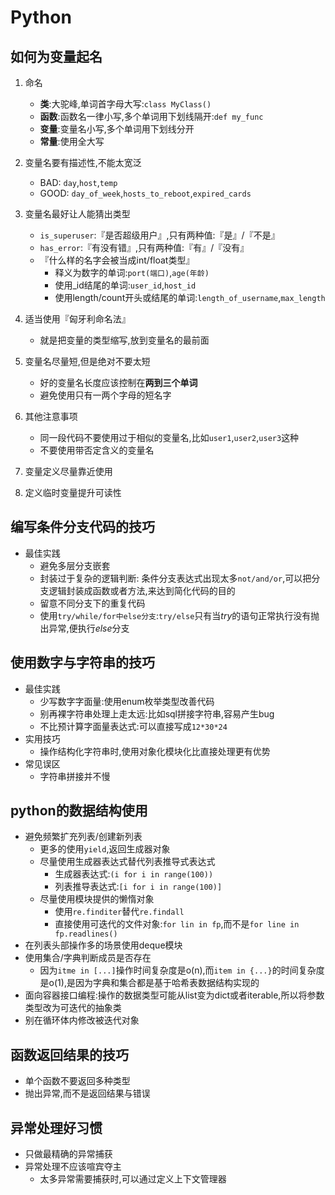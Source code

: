 # Python

## 如何为变量起名

1. 命名
   * **类**:大驼峰,单词首字母大写:`class MyClass()`
   * **函数**:函数名一律小写,多个单词用下划线隔开:`def my_func`
   * **变量**:变量名小写,多个单词用下划线分开
   * **常量**:使用全大写

2. 变量名要有描述性,不能太宽泛
   * BAD: `day`,`host`,`temp`
   * GOOD: `day_of_week`,`hosts_to_reboot`,`expired_cards`
3. 变量名最好让人能猜出类型
   * `is_superuser`:『是否超级用户』,只有两种值:『是』/『不是』
   * `has_error`:『有没有错』,只有两种值:『有』/『没有』
   * 『什么样的名字会被当成int/float类型』
     * 释义为数字的单词:`port(端口)`,`age(年龄)`
     * 使用_id结尾的单词:`user_id`,`host_id`
     * 使用length/count开头或结尾的单词:`length_of_username`,`max_length`
4. 适当使用『匈牙利命名法』
   * 就是把变量的类型缩写,放到变量名的最前面
5. 变量名尽量短,但是绝对不要太短
   * 好的变量名长度应该控制在**两到三个单词**
   * 避免使用只有一两个字母的短名字
6. 其他注意事项
   * 同一段代码不要使用过于相似的变量名,比如`user1`,`user2`,`user3`这种
   * 不要使用带否定含义的变量名
7. 变量定义尽量靠近使用
8. 定义临时变量提升可读性

## 编写条件分支代码的技巧

* 最佳实践
  * 避免多层分支嵌套
  * 封装过于复杂的逻辑判断: 条件分支表达式出现太多`not/and/or`,可以把分支逻辑封装成函数或者方法,来达到简化代码的目的
  * 留意不同分支下的重复代码
  * 使用`try/while/for中else分支`:`try/else`只有当*try*的语句正常执行没有抛出异常,便执行*else*分支

## 使用数字与字符串的技巧

* 最佳实践
  * 少写数字字面量:使用enum枚举类型改善代码
  * 别再裸字符串处理上走太远:比如sql拼接字符串,容易产生bug
  * 不比预计算字面量表达式:可以直接写成`12*30*24`
* 实用技巧
  * 操作结构化字符串时,使用对象化模块化比直接处理更有优势
* 常见误区
  * 字符串拼接并不慢

## python的数据结构使用

* 避免频繁扩充列表/创建新列表
  * 更多的使用`yield`,返回生成器对象
  * 尽量使用生成器表达式替代列表推导式表达式
    * 生成器表达式:`(i for i in range(100))`
    * 列表推导表达式:`[i for i in range(100)]`
  * 尽量使用模块提供的懒惰对象
    * 使用`re.finditer`替代`re.findall`
    * 直接使用可迭代的文件对象:`for lin in fp`,而不是`for line in fp.readlines()`
* 在列表头部操作多的场景使用deque模块
* 使用集合/字典判断成员是否存在
  * 因为`itme in [...]`操作时间复杂度是o(n),而`item in {...}`的时间复杂度是o(1),是因为字典和集合都是基于哈希表数据结构实现的
* 面向容器接口编程:操作的数据类型可能从list变为dict或者iterable,所以将参数类型改为可迭代的抽象类
* 别在循环体内修改被迭代对象

## 函数返回结果的技巧

* 单个函数不要返回多种类型
* 抛出异常,而不是返回结果与错误

## 异常处理好习惯

* 只做最精确的异常捕获
* 异常处理不应该喧宾夺主
  * 太多异常需要捕获时,可以通过定义上下文管理器
